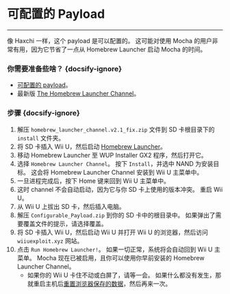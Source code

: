 # 可配置的 Payload
---
像 Haxchi 一样，这个 payload 是可以配置的。 这可能对使用 Mocha 的用户非常有用，因为它节省了一点从 Homebrew Launcher 启动 Mocha 的时间。

### 你需要准备些啥？ {docsify-ignore}

- <a href="docs/files/Configurable_Payload.zip" download>可配置的 payload</a>。
- 最新版 [The Homebrew Launcher Channel](https://github.com/GaryOderNichts/homebrew_launcher/releases/tag/v2.1_fix)。

### 步骤 {docsify-ignore}

1. 解压 `homebrew_launcher_channel.v2.1_fix.zip` 文件到 SD 卡根目录下的 `install` 文件夹。
1. 将 SD 卡插入 Wii U，然后启动 [Homebrew Launcher](mocha/online-exploit/browser-exploit)。
1. 移动 Homebrew Launcher 至 WUP Installer GX2 程序，然后打开它。
1. 选择 `Homebrew Launcher Channel`。 按下 `Install`，并选中 NAND 为安装目标。 这会将 Homebrew Launcher Channel 安装到 Wii U 主菜单中。
1. 一旦进程完成后，按下 Home 键来回到 Wii U 主菜单中。
1. 这时 channel 不会自动启动，因为它与你 SD 卡上使用的版本冲突。 重启 Wii U。
1. 从 Wii U 上拔出 SD 卡，然后插入电脑。
1. 解压 `Configurable_Payload.zip` 到你的 SD 卡中的根目录中。 如果弹出了需要覆盖文件的提示，请选择覆盖。
1. 将 SD 卡插入 Wii U，然后启动 Wii U 并打开 Wii U 的浏览器，然后访问 `wiiuexploit.xyz` 网站。
1. 点击 `Run Homebrew Launcher!`。 如果一切正常，系统将会自动回到 Wii U 主菜单。 Mocha 现在已被启用，且你可以使用你早前安装的 Homebrew Launcher Channel。
    - 如果你的 Wii U 卡住不动或白屏了，请等一会。 如果什么都没有发生，那就重启主机后[重置浏览器保存的数据](https://en-americas-support.nintendo.com/app/answers/detail/a_id/1507/~/how-to-delete-the-internet-browser-history)，然后再来一次。
